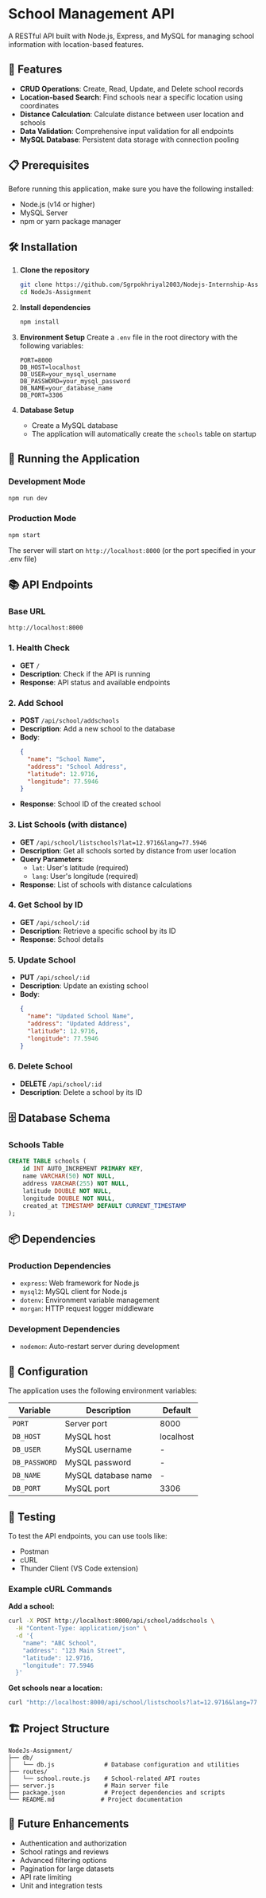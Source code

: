 # School Management API

A RESTful API built with Node.js, Express, and MySQL for managing school information with location-based features.

## 🚀 Features

- **CRUD Operations**: Create, Read, Update, and Delete school records
- **Location-based Search**: Find schools near a specific location using coordinates
- **Distance Calculation**: Calculate distance between user location and schools
- **Data Validation**: Comprehensive input validation for all endpoints
- **MySQL Database**: Persistent data storage with connection pooling

## 📋 Prerequisites

Before running this application, make sure you have the following installed:

- Node.js (v14 or higher)
- MySQL Server
- npm or yarn package manager

## 🛠️ Installation

1. **Clone the repository**
   ```bash
   git clone https://github.com/Sgrpokhriyal2003/Nodejs-Internship-Assignment
   cd NodeJs-Assignment
   ```

2. **Install dependencies**
   ```bash
   npm install
   ```

3. **Environment Setup**
   Create a `.env` file in the root directory with the following variables:
   ```env
   PORT=8000
   DB_HOST=localhost
   DB_USER=your_mysql_username
   DB_PASSWORD=your_mysql_password
   DB_NAME=your_database_name
   DB_PORT=3306
   ```

4. **Database Setup**
   - Create a MySQL database
   - The application will automatically create the `schools` table on startup

## 🚀 Running the Application

### Development Mode
```bash
npm run dev
```

### Production Mode
```bash
npm start
```

The server will start on `http://localhost:8000` (or the port specified in your .env file)

## 📚 API Endpoints

### Base URL
```
http://localhost:8000
```

### 1. Health Check
- **GET** `/`
- **Description**: Check if the API is running
- **Response**: API status and available endpoints

### 2. Add School
- **POST** `/api/school/addschools`
- **Description**: Add a new school to the database
- **Body**:
  ```json
  {
    "name": "School Name",
    "address": "School Address",
    "latitude": 12.9716,
    "longitude": 77.5946
  }
  ```
- **Response**: School ID of the created school

### 3. List Schools (with distance)
- **GET** `/api/school/listschools?lat=12.9716&lang=77.5946`
- **Description**: Get all schools sorted by distance from user location
- **Query Parameters**:
  - `lat`: User's latitude (required)
  - `lang`: User's longitude (required)
- **Response**: List of schools with distance calculations

### 4. Get School by ID
- **GET** `/api/school/:id`
- **Description**: Retrieve a specific school by its ID
- **Response**: School details

### 5. Update School
- **PUT** `/api/school/:id`
- **Description**: Update an existing school
- **Body**:
  ```json
  {
    "name": "Updated School Name",
    "address": "Updated Address",
    "latitude": 12.9716,
    "longitude": 77.5946
  }
  ```

### 6. Delete School
- **DELETE** `/api/school/:id`
- **Description**: Delete a school by its ID

## 🗄️ Database Schema

### Schools Table
```sql
CREATE TABLE schools (
    id INT AUTO_INCREMENT PRIMARY KEY,
    name VARCHAR(50) NOT NULL,
    address VARCHAR(255) NOT NULL,
    latitude DOUBLE NOT NULL,
    longitude DOUBLE NOT NULL,
    created_at TIMESTAMP DEFAULT CURRENT_TIMESTAMP
);
```

## 📦 Dependencies

### Production Dependencies
- `express`: Web framework for Node.js
- `mysql2`: MySQL client for Node.js
- `dotenv`: Environment variable management
- `morgan`: HTTP request logger middleware

### Development Dependencies
- `nodemon`: Auto-restart server during development

## 🔧 Configuration

The application uses the following environment variables:

| Variable | Description | Default |
|----------|-------------|---------|
| `PORT` | Server port | 8000 |
| `DB_HOST` | MySQL host | localhost |
| `DB_USER` | MySQL username | - |
| `DB_PASSWORD` | MySQL password | - |
| `DB_NAME` | MySQL database name | - |
| `DB_PORT` | MySQL port | 3306 |

## 🧪 Testing

To test the API endpoints, you can use tools like:
- Postman
- cURL
- Thunder Client (VS Code extension)

### Example cURL Commands

**Add a school:**
```bash
curl -X POST http://localhost:8000/api/school/addschools \
  -H "Content-Type: application/json" \
  -d '{
    "name": "ABC School",
    "address": "123 Main Street",
    "latitude": 12.9716,
    "longitude": 77.5946
  }'
```

**Get schools near a location:**
```bash
curl "http://localhost:8000/api/school/listschools?lat=12.9716&lang=77.5946"
```

## 🏗️ Project Structure

```
NodeJs-Assignment/
├── db/
│   └── db.js              # Database configuration and utilities
├── routes/
│   └── school.route.js    # School-related API routes
├── server.js              # Main server file
├── package.json           # Project dependencies and scripts
└── README.md             # Project documentation
```

## 🔄 Future Enhancements

- Authentication and authorization
- School ratings and reviews
- Advanced filtering options
- Pagination for large datasets
- API rate limiting
- Unit and integration tests
